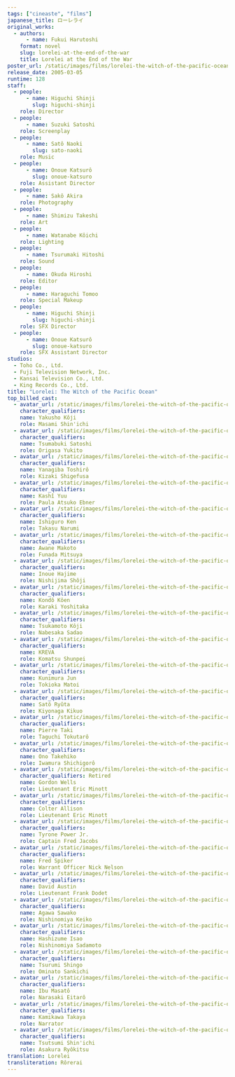 ```yaml
---
tags: ["cineaste", "films"]
japanese_title: ローレライ
original_works:
  - authors:
      - name: Fukui Harutoshi
    format: novel
    slug: lorelei-at-the-end-of-the-war
    title: Lorelei at the End of the War
poster_url: /static/images/films/lorelei-the-witch-of-the-pacific-ocean-2005/posters/poster.jpg
release_date: 2005-03-05
runtime: 128
staff:
  - people:
      - name: Higuchi Shinji
        slug: higuchi-shinji
    role: Director
  - people:
      - name: Suzuki Satoshi
    role: Screenplay
  - people:
      - name: Satô Naoki
        slug: sato-naoki
    role: Music
  - people:
      - name: Onoue Katsurô
        slug: onoue-katsuro
    role: Assistant Director
  - people:
      - name: Sakô Akira
    role: Photography
  - people:
      - name: Shimizu Takeshi
    role: Art
  - people:
      - name: Watanabe Kôichi
    role: Lighting
  - people:
      - name: Tsurumaki Hitoshi
    role: Sound
  - people:
      - name: Okuda Hiroshi
    role: Editor
  - people:
      - name: Haraguchi Tomoo
    role: Special Makeup
  - people:
      - name: Higuchi Shinji
        slug: higuchi-shinji
    role: SFX Director
  - people:
      - name: Onoue Katsurô
        slug: onoue-katsuro
    role: SFX Assistant Director
studios:
  - Toho Co., Ltd.
  - Fuji Television Network, Inc.
  - Kansai Television Co., Ltd.
  - King Records Co., Ltd.
title: "Lorelei: The Witch of the Pacific Ocean"
top_billed_cast:
  - avatar_url: /static/images/films/lorelei-the-witch-of-the-pacific-ocean-2005/cast-avatars/koji-yakusho-0.jpg
    character_qualifiers:
    name: Yakusho Kôji
    role: Masami Shin'ichi
  - avatar_url: /static/images/films/lorelei-the-witch-of-the-pacific-ocean-2005/cast-avatars/satoshi-tsumabuki-0.jpg
    character_qualifiers:
    name: Tsumabuki Satoshi
    role: Origasa Yukito
  - avatar_url: /static/images/films/lorelei-the-witch-of-the-pacific-ocean-2005/cast-avatars/toshiro-yanagiba-0.jpg
    character_qualifiers:
    name: Yanagiba Toshirô
    role: Kizaki Shigefusa
  - avatar_url: /static/images/films/lorelei-the-witch-of-the-pacific-ocean-2005/cast-avatars/yu-kashii-0.jpg
    character_qualifiers:
    name: Kashî Yuu
    role: Paula Atsuko Ebner
  - avatar_url: /static/images/films/lorelei-the-witch-of-the-pacific-ocean-2005/cast-avatars/ken-ishiguro-0.jpg
    character_qualifiers:
    name: Ishiguro Ken
    role: Takasu Narumi
  - avatar_url: /static/images/films/lorelei-the-witch-of-the-pacific-ocean-2005/cast-avatars/makoto-awane-0.jpg
    character_qualifiers:
    name: Awane Makoto
    role: Funada Mitsuya
  - avatar_url: /static/images/films/lorelei-the-witch-of-the-pacific-ocean-2005/cast-avatars/hajime-inoue-0.jpg
    character_qualifiers:
    name: Inoue Hajime
    role: Nishijima Shôji
  - avatar_url: /static/images/films/lorelei-the-witch-of-the-pacific-ocean-2005/cast-avatars/koen-kondo-0.jpg
    character_qualifiers:
    name: Kondô Kôen
    role: Karaki Yoshitaka
  - avatar_url: /static/images/films/lorelei-the-witch-of-the-pacific-ocean-2005/cast-avatars/koji-tsukamoto-0.jpg
    character_qualifiers:
    name: Tsukamoto Kôji
    role: Nabesaka Sadao
  - avatar_url: /static/images/films/lorelei-the-witch-of-the-pacific-ocean-2005/cast-avatars/kreva-0.jpg
    character_qualifiers:
    name: KREVA
    role: Komatsu Shunpei
  - avatar_url: /static/images/films/lorelei-the-witch-of-the-pacific-ocean-2005/cast-avatars/jun-kunimura-0.jpg
    character_qualifiers:
    name: Kunimura Jun
    role: Tokioka Matoi
  - avatar_url: /static/images/films/lorelei-the-witch-of-the-pacific-ocean-2005/cast-avatars/ryuta-sato-0.jpg
    character_qualifiers:
    name: Satô Ryûta
    role: Kiyonaga Kikuo
  - avatar_url: /static/images/films/lorelei-the-witch-of-the-pacific-ocean-2005/cast-avatars/pierre-taki-0.jpg
    character_qualifiers:
    name: Pierre Taki
    role: Taguchi Tokutarô
  - avatar_url: /static/images/films/lorelei-the-witch-of-the-pacific-ocean-2005/cast-avatars/takehiko-ono-0.jpg
    character_qualifiers:
    name: Ono Takehiko
    role: Iwamura Shichigorô
  - avatar_url: /static/images/films/lorelei-the-witch-of-the-pacific-ocean-2005/cast-avatars/gordon-wells-0.jpg
    character_qualifiers: Retired
    name: Gordon Wells
    role: Lieutenant Eric Minott
  - avatar_url: /static/images/films/lorelei-the-witch-of-the-pacific-ocean-2005/cast-avatars/colter-allison-0.jpg
    character_qualifiers:
    name: Colter Allison
    role: Lieutenant Eric Minott
  - avatar_url: /static/images/films/lorelei-the-witch-of-the-pacific-ocean-2005/cast-avatars/tyrone-power-jr-0.jpg
    character_qualifiers:
    name: Tyrone Power Jr.
    role: Captain Fred Jacobs
  - avatar_url: /static/images/films/lorelei-the-witch-of-the-pacific-ocean-2005/cast-avatars/fred-spiker-0.jpg
    character_qualifiers:
    name: Fred Spiker
    role: Warrant Officer Nick Nelson
  - avatar_url: /static/images/films/lorelei-the-witch-of-the-pacific-ocean-2005/cast-avatars/david-austin-0.jpg
    character_qualifiers:
    name: David Austin
    role: Lieutenant Frank Dodet
  - avatar_url: /static/images/films/lorelei-the-witch-of-the-pacific-ocean-2005/cast-avatars/sawako-agawa-0.jpg
    character_qualifiers:
    name: Agawa Sawako
    role: Nishinomiya Keiko
  - avatar_url: /static/images/films/lorelei-the-witch-of-the-pacific-ocean-2005/cast-avatars/isao-hashizume-0.jpg
    character_qualifiers:
    name: Hashizume Isao
    role: Nishinomiya Sadamoto
  - avatar_url: /static/images/films/lorelei-the-witch-of-the-pacific-ocean-2005/cast-avatars/shingo-tsurumi-0.jpg
    character_qualifiers:
    name: Tsurumi Shingo
    role: Ominato Sankichi
  - avatar_url: /static/images/films/lorelei-the-witch-of-the-pacific-ocean-2005/cast-avatars/masato-ibu-0.jpg
    character_qualifiers:
    name: Ibu Masatô
    role: Narasaki Eitarô
  - avatar_url: /static/images/films/lorelei-the-witch-of-the-pacific-ocean-2005/cast-avatars/takaya-kamikawa-0.jpg
    character_qualifiers:
    name: Kamikawa Takaya
    role: Narrator
  - avatar_url: /static/images/films/lorelei-the-witch-of-the-pacific-ocean-2005/cast-avatars/shinichi-tsutsumi-0.jpg
    character_qualifiers:
    name: Tsutsumi Shin'ichi
    role: Asakura Ryôkitsu
translation: Lorelei
transliteration: Rôrerai
---
```

